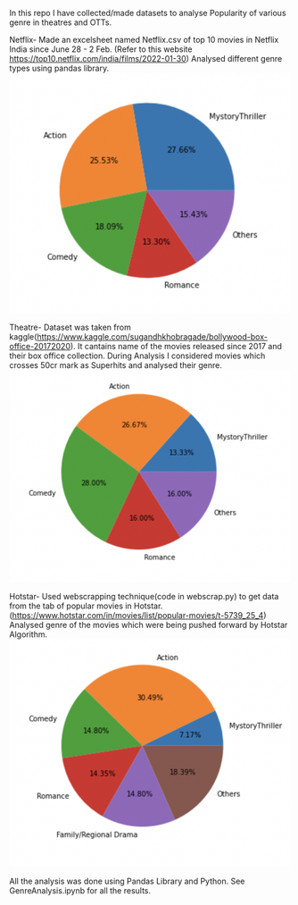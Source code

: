 In this repo I have collected/made datasets to analyse Popularity of various genre in theatres and OTTs.

Netflix- Made an excelsheet named Netflix.csv of top 10 movies in Netflix India since June 28 - 2 Feb. (Refer to this website https://top10.netflix.com/india/films/2022-01-30)
Analysed different genre types using pandas library.
![alt text](https://github.com/harshit-iitd/Case_Study/blob/master/Netflix.png)

Theatre- Dataset was taken from kaggle(https://www.kaggle.com/sugandhkhobragade/bollywood-box-office-20172020). It cantains name of the movies released since 2017 and their box office collection.
During Analysis I considered movies which crosses 50cr mark as Superhits and analysed their genre. 
![alt text](https://github.com/harshit-iitd/Case_Study/blob/master/Theatre.png)

Hotstar- Used webscrapping technique(code in webscrap.py) to get data from the tab of popular movies in Hotstar.(https://www.hotstar.com/in/movies/list/popular-movies/t-5739_25_4)
Analysed genre of the movies which were being pushed forward by Hotstar Algorithm.
![alt text](https://github.com/harshit-iitd/Case_Study/blob/master/Hotstar.png)

All the analysis was done using Pandas Library and Python.
See GenreAnalysis.ipynb for all the results.

